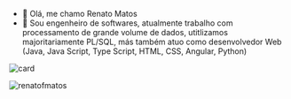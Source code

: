 - 👋 Olá, me chamo Renato Matos
- 👀 Sou engenheiro de softwares, atualmente trabalho com processamento de grande volume de dados, utitlizamos majoritariamente PL/SQL, más também atuo como desenvolvedor Web (Java, Java Script, Type Script, HTML, CSS, Angular, Python)


![card](https://github-readme-stats.vercel.app/api?username=renatofmatos&theme=dracula)


![renatofmatos](https://github-readme-stats.vercel.app/api/top-langs/?username=renatofmatos&layout=compact&theme=dracula)
